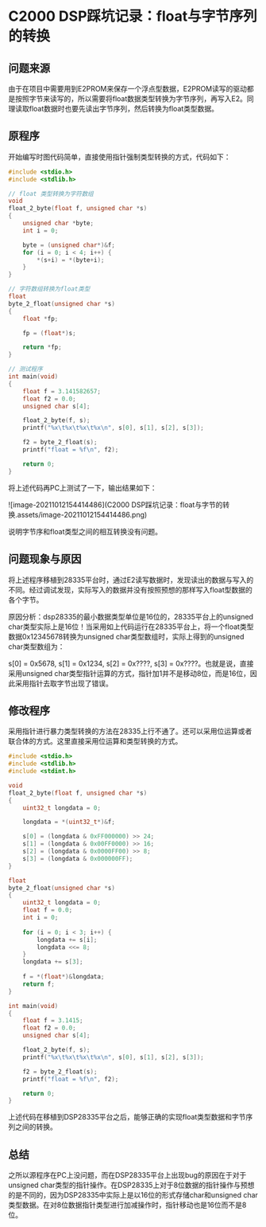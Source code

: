 # C2000 DSP踩坑记录：float与字节序列的转换

## 问题来源

由于在项目中需要用到E2PROM来保存一个浮点型数据，E2PROM读写的驱动都是按照字节来读写的，所以需要将float数据类型转换为字节序列，再写入E2。同理读取float数据时也要先读出字节序列，然后转换为float类型数据。

## 原程序

开始编写时图代码简单，直接使用指针强制类型转换的方式，代码如下：

```c
#include <stdio.h>
#include <stdlib.h>

// float 类型转换为字符数组
void
float_2_byte(float f, unsigned char *s)
{
    unsigned char *byte;
    int i = 0;

    byte = (unsigned char*)&f;
    for (i = 0; i < 4; i++) {
        *(s+i) = *(byte+i);
    }
}

// 字符数组转换为float类型
float
byte_2_float(unsigned char *s)
{
    float *fp;

    fp = (float*)s;

    return *fp;
}

// 测试程序
int main(void)
{
    float f = 3.141582657;
    float f2 = 0.0;
    unsigned char s[4];

    float_2_byte(f, s);
    printf("%x\t%x\t%x\t%x\n", s[0], s[1], s[2], s[3]);

    f2 = byte_2_float(s);
    printf("float = %f\n", f2);

    return 0;
}

```

将上述代码再PC上测试了一下，输出结果如下：

![image-20211012154414486](C2000 DSP踩坑记录：float与字节的转换.assets/image-20211012154414486.png)

说明字节序和float类型之间的相互转换没有问题。

## 问题现象与原因

将上述程序移植到28335平台时，通过E2读写数据时，发现读出的数据与写入的不同。经过调试发现，实际写入的数据并没有按照预想的那样写入float型数据的各个字节。

原因分析：dsp28335的最小数据类型单位是16位的，28335平台上的unsigned char类型实际上是16位！当采用如上代码运行在28335平台上，将一个float类型数据0x12345678转换为unsigned char类型数组时，实际上得到的unsigned char类型数组为：

s[0] = 0x5678, s[1] = 0x1234, s[2] = 0x????, s[3] = 0x????。也就是说，直接采用unsigned char类型指针运算的方式，指针加1并不是移动8位，而是16位，因此采用指针去取字节出现了错误。

## 修改程序

采用指针进行暴力类型转换的方法在28335上行不通了。还可以采用位运算或者联合体的方式。这里直接采用位运算和类型转换的方式。

```c
#include <stdio.h>
#include <stdlib.h>
#include <stdint.h>

void
float_2_byte(float f, unsigned char *s)
{
    uint32_t longdata = 0;

    longdata = *(uint32_t*)&f;

    s[0] = (longdata & 0xFF000000) >> 24;
    s[1] = (longdata & 0x00FF0000) >> 16;
    s[2] = (longdata & 0x0000FF00) >> 8;
    s[3] = (longdata & 0x000000FF);
}

float
byte_2_float(unsigned char *s)
{
    uint32_t longdata = 0;
    float f = 0.0;
	int i = 0;
    
    for (i = 0; i < 3; i++) {
        longdata += s[i];
        longdata <<= 8;
    }
    longdata += s[3];
    
    f = *(float*)&longdata;
    return f;
}

int main(void)
{
    float f = 3.1415;
    float f2 = 0.0;
    unsigned char s[4];

    float_2_byte(f, s);
    printf("%x\t%x\t%x\t%x\n", s[0], s[1], s[2], s[3]);

    f2 = byte_2_float(s);
    printf("float = %f\n", f2);

    return 0;
}

```

上述代码在移植到DSP28335平台之后，能够正确的实现float类型数据和字节序列之间的转换。

## 总结

之所以源程序在PC上没问题，而在DSP28335平台上出现bug的原因在于对于unsigned char类型的指针操作。在DSP28335上对于8位数据的指针操作与预想的是不同的，因为DSP28335中实际上是以16位的形式存储char和unsigned char类型数据。在对8位数据指针类型进行加减操作时，指针移动也是16位而不是8位。

